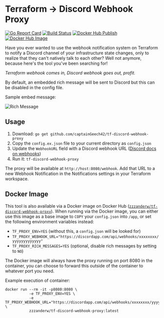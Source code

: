 # Terraform -> Discord Webhook Proxy

[![Go Report Card](https://goreportcard.com/badge/github.com/captainGeech42/tf-discord-webhook-proxy)](https://goreportcard.com/report/github.com/captainGeech42/tf-discord-webhook-proxy) [![Build Status](https://travis-ci.com/captainGeech42/tf-discord-webhook-proxy.svg?branch=master)](https://travis-ci.com/captainGeech42/tf-discord-webhook-proxy) [![Docker Hub Publish](https://github.com/captainGeech42/tf-discord-webhook-proxy/workflows/Docker%20Hub%20Publish/badge.svg)](https://github.com/captainGeech42/tf-discord-webhook-proxy/actions?query=workflow%3A%22Docker+Hub+Publish%22) [![Docker Hub Image](https://img.shields.io/docker/v/zzzanderw/tf-discord-webhook-proxy?color=blue)](https://hub.docker.com/repository/docker/zzzanderw/tf-discord-webhook-proxy/general)

Have you ever wanted to use the webhook notification system on Terraform to notify a Discord channel of your infrastructure state changes, only to realize that they can't natively talk to each other? Well not anymore, because here's the tool you've been searching for!

_Terraform webhook comes in, Discord webhook goes out, profit._

By default, an embedded rich message will be sent to Discord but this can be disabled in the config file.

Sample embed message:

![Rich Message](https://i.imgur.com/Q9uNRqV.png)

## Usage

1. Download: `go get github.com/captainGeech42/tf-discord-webhook-proxy`
2. Copy the `config.ex.json` file to your current directory as `config.json`
3. Update the `WebhookURL` field with a Discord webhook URL ([Discord docs on webhooks](https://support.discord.com/hc/en-us/articles/228383668))
4. Run it: `tf-discord-webhook-proxy`

The proxy will be available at `http://host:8080/webhook`. Add that URL to a new Webhook Notification in the Notifications settings in your Terraform workspace.

## Docker Image

This tool is also available via a Docker image on Docker Hub ([`zzzanderw/tf-discord-webhook-proxy`](https://hub.docker.com/repository/docker/zzzanderw/tf-discord-webhook-proxy)). When running via the Docker image, you can either use this image as a base image to `COPY` your `config.json` into `/app`, or set the following environment variables instead:

* `TF_PROXY_ENV=YES` (without this, a `config.json` will be looked for)
* `TF_PROXY_WEBHOOK_URL="https://discordapp.com/api/webhooks/xxxxxxxx/yyyyyyyyyyyyy"`
* `TF_PROXY_RICH_MESSAGES=YES` (optional, disable rich messages by setting to `NO`)

The Docker image will always have the proxy running on port 8080 in the container, you can choose to forward this outside of the container to whatever port you need.

Example execution of container:

```
docker run --rm -it -p8080:8080 \
           -e TF_PROXY_ENV=YES \
           -e TF_PROXY_WEBHOOK_URL="https://discordapp.com/api/webhooks/xxxxxxxx/yyyyyyyyyyyyy" \
           zzzanderw/tf-discord-webhook-proxy:latest
```